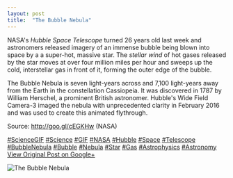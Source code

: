 ```yaml
---
layout: post
title:  "The Bubble Nebula"
---
```


NASA's _Hubble Space Telescope_ turned 26 years old last week and astronomers released imagery of an immense bubble being blown into space by a a super-hot, massive star. The _stellar wind_ of hot gases released by the star moves at over four million miles per hour and sweeps up the cold, interstellar gas in front of it, forming the outer edge of the bubble.  
  
The Bubble Nebula is seven light-years across and 7,100 light-years away from the Earth in the constellation Cassiopeia. It was discovered in 1787 by William Herschel, a prominent British astronomer. Hubble's Wide Field Camera-3 imaged the nebula with unprecedented clarity in February 2016 and was used to create this animated flythrough.  
  
Source: <http://goo.gl/cEGKHw> (NASA)  
  
[#ScienceGIF](https://plus.google.com/s/%23ScienceGIF/posts) [#Science](https://plus.google.com/s/%23Science/posts) [#GIF](https://plus.google.com/s/%23GIF/posts) [#NASA](https://plus.google.com/s/%23NASA/posts) [#Hubble](https://plus.google.com/s/%23Hubble/posts) [#Space](https://plus.google.com/s/%23Space/posts) [#Telescope](https://plus.google.com/s/%23Telescope/posts) [#BubbleNebula](https://plus.google.com/s/%23BubbleNebula/posts) [#Bubble](https://plus.google.com/s/%23Bubble/posts) [#Nebula](https://plus.google.com/s/%23Nebula/posts) [#Star](https://plus.google.com/s/%23Star/posts) [#Gas](https://plus.google.com/s/%23Gas/posts) [#Astrophysics](https://plus.google.com/s/%23Astrophysics/posts) [#Astronomy](https://plus.google.com/s/%23Astronomy/posts)
[View Original Post on Google+](https://plus.google.com/+ColinSullender/posts/3h4v576MxYZ)

![The Bubble Nebula](/assets/img/2016-04-27-The-Bubble-Nebula.gif)
